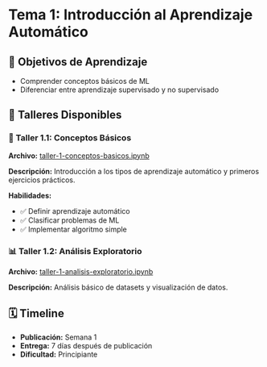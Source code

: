 # Tema 1: Introducción al Aprendizaje Automático

## 🎯 Objetivos de Aprendizaje
- Comprender conceptos básicos de ML
- Diferenciar entre aprendizaje supervisado y no supervisado

## 📓 Talleres Disponibles

### 🧩 Taller 1.1: Conceptos Básicos
**Archivo:** [taller-1-conceptos-basicos.ipynb](taller-1-conceptos-basicos.ipynb)

**Descripción:** Introducción a los tipos de aprendizaje automático y primeros ejercicios prácticos.

**Habilidades:**
- ✅ Definir aprendizaje automático
- ✅ Clasificar problemas de ML
- ✅ Implementar algoritmo simple

### 📊 Taller 1.2: Análisis Exploratorio
**Archivo:** [taller-1-analisis-exploratorio.ipynb](taller-1-analisis-exploratorio.ipynb)

**Descripción:** Análisis básico de datasets y visualización de datos.

## 🗓️ Timeline
- **Publicación:** Semana 1
- **Entrega:** 7 días después de publicación
- **Dificultad:** Principiante
